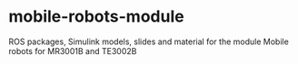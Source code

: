 # mobile-robots-module
ROS packages, Simulink models, slides and material for the module Mobile robots for MR3001B and TE3002B
